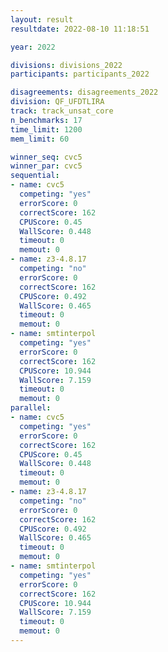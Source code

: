 ```yaml
---
layout: result
resultdate: 2022-08-10 11:18:51

year: 2022

divisions: divisions_2022
participants: participants_2022

disagreements: disagreements_2022
division: QF_UFDTLIRA
track: track_unsat_core
n_benchmarks: 17
time_limit: 1200
mem_limit: 60

winner_seq: cvc5
winner_par: cvc5
sequential:
- name: cvc5
  competing: "yes"
  errorScore: 0
  correctScore: 162
  CPUScore: 0.45
  WallScore: 0.448
  timeout: 0
  memout: 0
- name: z3-4.8.17
  competing: "no"
  errorScore: 0
  correctScore: 162
  CPUScore: 0.492
  WallScore: 0.465
  timeout: 0
  memout: 0
- name: smtinterpol
  competing: "yes"
  errorScore: 0
  correctScore: 162
  CPUScore: 10.944
  WallScore: 7.159
  timeout: 0
  memout: 0
parallel:
- name: cvc5
  competing: "yes"
  errorScore: 0
  correctScore: 162
  CPUScore: 0.45
  WallScore: 0.448
  timeout: 0
  memout: 0
- name: z3-4.8.17
  competing: "no"
  errorScore: 0
  correctScore: 162
  CPUScore: 0.492
  WallScore: 0.465
  timeout: 0
  memout: 0
- name: smtinterpol
  competing: "yes"
  errorScore: 0
  correctScore: 162
  CPUScore: 10.944
  WallScore: 7.159
  timeout: 0
  memout: 0
---
```


